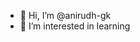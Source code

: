 - 👋 Hi, I’m @anirudh-gk
- 👀 I’m interested in learning

<!---
anirudh-gk/anirudh-gk is a ✨ special ✨ repository because its `README.md` (this file) appears on your GitHub profile.
You can click the Preview link to take a look at your changes.
--->
